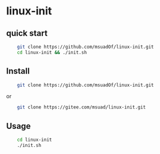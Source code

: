 # linux-init

## quick start
```sh
	git clone https://github.com/msuadOf/linux-init.git
	cd linux-init && ./init.sh
```

## Install
```sh
	git clone https://github.com/msuadOf/linux-init.git
```
or
```sh
	git clone https://gitee.com/msuad/linux-init.git
```

## Usage
```sh
	cd linux-init
	./init.sh
```
